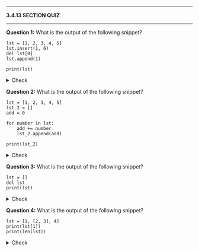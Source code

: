 
---

**3.4.13 SECTION QUIZ**

---

**Question 1:** What is the output of the following snippet?

```
lst = [1, 2, 3, 4, 5]
lst.insert(1, 6)
del lst[0]
lst.append(1)

print(lst)

```

<details>
  <summary>Check</summary>

  ```Output
  [6, 2, 3, 4, 5, 1]
  ```
</details>

**Question 2:** What is the output of the following snippet?

```
lst = [1, 2, 3, 4, 5]
lst_2 = []
add = 0

for number in lst:
    add += number
    lst_2.append(add)

print(lst_2)

```

<details>
  <summary>Check</summary>

  ```Output
  [1, 3, 6, 10, 15]
  ```
</details>

**Question 3:** What is the output of the following snippet?

```
lst = []
del lst
print(lst)

```

<details>
  <summary>Check</summary>

  ```Output
  NameError: name 'lst' is not defined
  ```
</details>

**Question 4:** What is the output of the following snippet?

```
lst = [1, [2, 3], 4]
print(lst[1])
print(len(lst))

```

<details>
  <summary>Check</summary>

  ```Output
  [2, 3]
  3
  ```
</details>